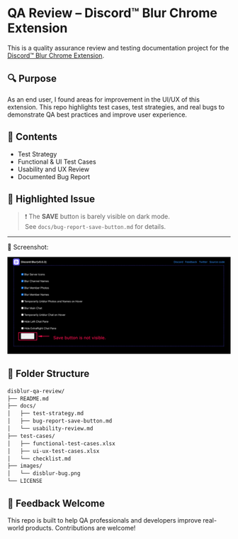 # QA Review – Discord™ Blur Chrome Extension

This is a quality assurance review and testing documentation project for the [Discord™ Blur Chrome Extension](https://chromewebstore.google.com/detail/dis-blur-hide-discord-cha/pbhckjhbhejbgehnfafjobcbjamgjfgm?hl=en).

## 🔍 Purpose

As an end user, I found areas for improvement in the UI/UX of this extension. This repo highlights test cases, test strategies, and real bugs to demonstrate QA best practices and improve user experience.

## 📄 Contents

- Test Strategy
- Functional & UI Test Cases
- Usability and UX Review
- Documented Bug Report

## 📌 Highlighted Issue

> ❗ The **SAVE** button is barely visible on dark mode.  
See `docs/bug-report-save-button.md` for details.

---

📸 Screenshot:

![Save button not visible](https://github.com/JubairRahman/disblur-qa-review/blob/main/images/disblur-bug.png)

## 📁 Folder Structure

```bash
disblur-qa-review/
├── README.md
├── docs/
│   ├── test-strategy.md
│   ├── bug-report-save-button.md
│   └── usability-review.md
├── test-cases/
│   ├── functional-test-cases.xlsx
│   ├── ui-ux-test-cases.xlsx
│   └── checklist.md
├── images/
│   └── disblur-bug.png
└── LICENSE

```

## 🙌 Feedback Welcome

This repo is built to help QA professionals and developers improve real-world products. Contributions are welcome!

